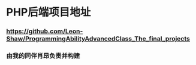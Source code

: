 
# PHP后端项目地址
### https://github.com/Leon-Shaw/ProgrammingAbilityAdvancedClass_The_final_projects
### 由我的同伴肖昂负责并构建
